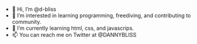 - 👋 Hi, I’m @d-bliss
- 👀 I’m interested in learning programming, freediving, and contributing to community. 
- 🌱 I’m currently learning html, css, and javascrips.
- 📫 You can reach me on Twitter at @DANNYBLISS

<!---
d-bliss/d-bliss is a ✨ special ✨ repository because its `README.md` (this file) appears on your GitHub profile.
You can click the Preview link to take a look at your changes.
--->
